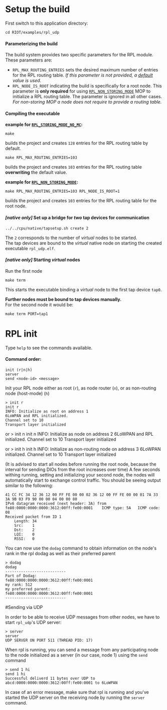 # Setup the build
First switch to this application directory:

	cd RIOT/examples/rpl_udp

#### Parameterizing the build
The build system provides two specific parameters for the RPL module.  
These parameters are:
 * `RPL_MAX_ROUTING_ENTRIES` sets the desired maximum number of entries for the RPL routing table. _If this parameter is not provided, a [default](https://github.com/RIOT-OS/RIOT/blob/master/sys/net/include/rpl/rpl_config.h#L130) value is used._
 * `RPL_NODE_IS_ROOT` indicating the build is specifically for a root node. This parameter is **only required** for using [`RPL_NON_STORING_MODE`](https://github.com/RIOT-OS/RIOT/blob/master/sys/net/include/rpl/rpl_config.h#L31) MOP to initialize a RPL routing table. The parameter is ignored in all other cases. _For non-storing MOP a node does not require to provide a routing table._

#### Compiling the executable
**example for [`RPL_STORING_MODE_NO_MC`](https://github.com/RIOT-OS/RIOT/blob/master/sys/net/include/rpl/rpl_config.h#L139):**

	make

builds the project and creates `128` entries for the RPL routing table by default.

	make RPL_MAX_ROUTING_ENTRIES=103

builds the project and creates `103` entries for the RPL routing table **overwriting** the default value.

**example for [`RPL_NON_STORING_MODE`](https://github.com/RIOT-OS/RIOT/blob/master/sys/net/include/rpl/rpl_config.h#L133):**

	make RPL_MAX_ROUTING_ENTRIES=103 RPL_NODE_IS_ROOT=1

builds the project and creates `103` entries for the RPL routing table for the root node.

#### _[native only]_ Set up a bridge for *two* tap devices for communication

	../../cpu/native/tapsetup.sh create 2

The `2` corresponds to the number of _virtual_ nodes to be started.  
The tap devices are bound to the _virtual_ native node on starting the created executable `rpl_udp.elf`.  

#### _[native only]_ Starting _virtual_ nodes
Run the first node

	make term

This starts the executable binding a _virtual_ node to the first tap device `tap0`.  

**Further nodes must be bound to tap devices manually.**  
For the second node it would be:

	make term PORT=tap1


# RPL init
Type ``help`` to see the commands available.

#### Command order:

	init (r|n|h)
	server
	send <node-id> <message>


Init your RPL node either as root (`r`), as node router (`n`), or as non-routing node (host-mode) (`h`)

	> init r
	init r
	INFO: Initialize as root on address 1
	6LoWPAN and RPL initialized.
	Channel set to 10
	Transport layer initialized

or
	> init n
	init n
	INFO: Initialize as node on address 2
	6LoWPAN and RPL initialized.
	Channel set to 10
	Transport layer initialized

or
	> init h
	init h
	INFO: Initialize as non-routing node on address 3
	6LoWPAN initialized.
	Channel set to 10
	Transport layer initialized

(It is advised to start all nodes before running the root node, because the interval for sending DIOs from the root increases over time)
A few seconds withing running, setting and initializing your second node, the nodes will automatically start to exchange control traffic. You should be seeing output similar to the following:

	41 CC FC 34 12 36 12 00 FF FE 00 00 02 36 12 00 FF FE 00 00 01 7A 33 3A 9B 03 F9 90 00 00 04 00 00 80
	IPv6 datagram received (next header: 3A) from fe80:0000:0000:0000:3612:00ff:fe00:0001 	 ICMP type: 5A 	 ICMP code: 08
	Received packet from ID 1
		Length:	34
		Src:	1
		Dst:	2
		LQI:	0
		RSSI:	0

You can now use the ``dodag`` command to obtain information on the node's rank in the rpl dodag as well as their preferred parent

	> dodag
	dodag
	---------------------------
	Part of Dodag:
	fe80:0000:0000:0000:3612:00ff:fe00:0001
	my rank: 512
	my preferred parent:
	fe80:0000:0000:0000:3612:00ff:fe00:0001
	---------------------------

#Sending via UDP

In order to be able to receive UDP messages from other nodes, we have to start `rpl_udp`'s UDP server:

	> server
	server
	UDP SERVER ON PORT 511 (THREAD PID: 17)

When rpl is running, you can send a message from any participating node to the node initialized as a server (in our case, node 1) using the ``send`` command

	> send 1 hi
	send 1 hi
	Successful deliverd 11 bytes over UDP to abcd:0000:0000:0000:3612:00ff:fe00:0001 to 6LoWPAN

In case of an error message, make sure that rpl is running and you've started the UDP server on the receiving node by running the ``server`` command.
